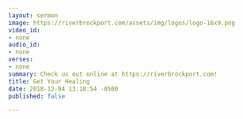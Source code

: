 ```yaml
---
layout: sermon
image: https://riverbrockport.com/assets/img/logos/logo-16x9.png
video_id:
- none
audio_id:
- none
verses:
- none
summary: Check us out online at https://riverbrockport.com!
title: Get Your Healing
date: 2018-12-04 13:18:54 -0500
published: false

---
```

